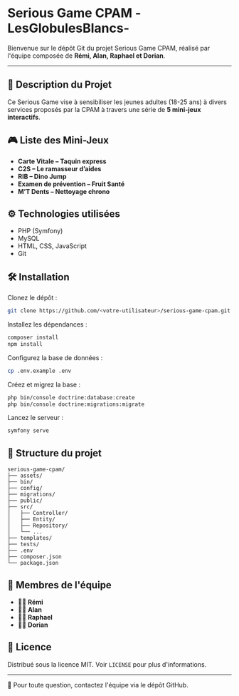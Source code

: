 # Serious Game CPAM -LesGlobulesBlancs-

Bienvenue sur le dépôt Git du projet Serious Game CPAM, réalisé par l'équipe composée de **Rémi, Alan, Raphael et Dorian**.

---

## 🚀 Description du Projet

Ce Serious Game vise à sensibiliser les jeunes adultes (18-25 ans) à divers services proposés par la CPAM à travers une série de **5 mini-jeux interactifs**.

## 🎮 Liste des Mini-Jeux

- **Carte Vitale – Taquin express**
- **C2S – Le ramasseur d’aides**
- **RIB – Dino Jump**
- **Examen de prévention – Fruit Santé**
- **M’T Dents – Nettoyage chrono**

## ⚙️ Technologies utilisées

- PHP (Symfony)
- MySQL
- HTML, CSS, JavaScript
- Git

## 🛠️ Installation

Clonez le dépôt :

```bash
git clone https://github.com/<votre-utilisateur>/serious-game-cpam.git
```

Installez les dépendances :

```bash
composer install
npm install
```

Configurez la base de données :

```bash
cp .env.example .env
```

Créez et migrez la base :

```bash
php bin/console doctrine:database:create
php bin/console doctrine:migrations:migrate
```

Lancez le serveur :

```bash
symfony serve
```

## 📂 Structure du projet

```
serious-game-cpam/
├── assets/
├── bin/
├── config/
├── migrations/
├── public/
├── src/
│   ├── Controller/
│   ├── Entity/
│   ├── Repository/
│   └── ...
├── templates/
├── tests/
├── .env
├── composer.json
└── package.json
```

## 👥 Membres de l'équipe

- 👨‍💻 **Rémi**
- 👨‍💻 **Alan**
- 👨‍💻 **Raphael**
- 👨‍💻 **Dorian**

## 📜 Licence

Distribué sous la licence MIT. Voir `LICENSE` pour plus d'informations.

---

📧 Pour toute question, contactez l'équipe via le dépôt GitHub.
